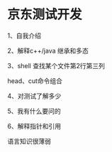 # 京东测试开发



1、自我介绍

2、解释c++/java 继承和多态

3、shell 查找某个文件第2行第三列

   head、cut命令组合

4、对测试了解多少

5、我有什么要问的

6、解释指针和引用





语言知识很薄弱